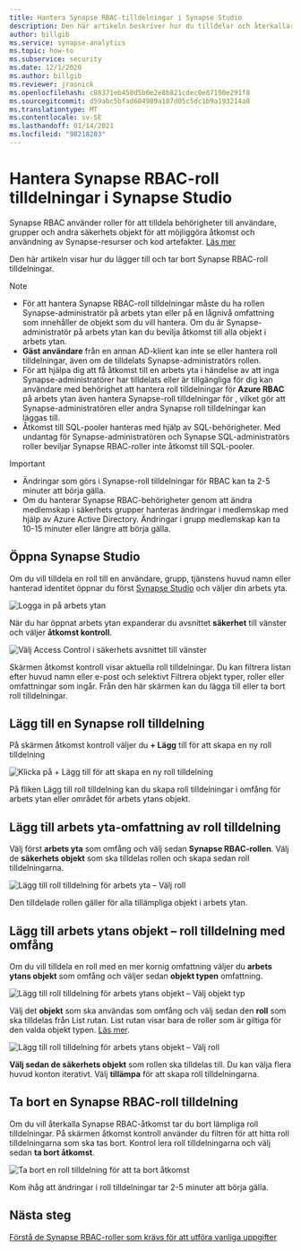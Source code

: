 ```yaml
---
title: Hantera Synapse RBAC-tilldelningar i Synapse Studio
description: Den här artikeln beskriver hur du tilldelar och återkallar Synapse RBAC-roller till AAD säkerhets objekt
author: billgib
ms.service: synapse-analytics
ms.topic: how-to
ms.subservice: security
ms.date: 12/1/2020
ms.author: billgib
ms.reviewer: jrasnick
ms.openlocfilehash: c88371eb450d5b0e2e8b821cdec0e87190e291f8
ms.sourcegitcommit: d59abc5bfad604909a107d05c5dc1b9a193214a8
ms.translationtype: MT
ms.contentlocale: sv-SE
ms.lasthandoff: 01/14/2021
ms.locfileid: "98218203"
---
```

# <a name="how-to-manage-synapse-rbac-role-assignments-in-synapse-studio"></a>Hantera Synapse RBAC-roll tilldelningar i Synapse Studio

Synapse RBAC använder roller för att tilldela behörigheter till användare, grupper och andra säkerhets objekt för att möjliggöra åtkomst och användning av Synapse-resurser och kod artefakter.  [Läs mer](./synapse-workspace-synapse-rbac.md)

Den här artikeln visar hur du lägger till och tar bort Synapse RBAC-roll tilldelningar.

>[!Note]
>- För att hantera Synapse RBAC-roll tilldelningar måste du ha rollen Synapse-administratör på arbets ytan eller på en lågnivå omfattning som innehåller de objekt som du vill hantera. Om du är Synapse-administratör på arbets ytan kan du bevilja åtkomst till alla objekt i arbets ytan. 
>- **Gäst användare** från en annan AD-klient kan inte se eller hantera roll tilldelningar, även om de tilldelats Synapse-administratörs rollen.
>- För att hjälpa dig att få åtkomst till en arbets yta i händelse av att inga Synapse-administratörer har tilldelats eller är tillgängliga för dig kan användare med behörighet att hantera roll tilldelningar för **Azure RBAC** på arbets ytan även hantera Synapse-roll tilldelningar för  , vilket gör att Synapse-administratören eller andra Synapse roll tilldelningar kan läggas till.
>- Åtkomst till SQL-pooler hanteras med hjälp av SQL-behörigheter.  Med undantag för Synapse-administratören och Synapse SQL-administratörs roller beviljar Synapse RBAC-roller inte åtkomst till SQL-pooler.

>[!important]
>- Ändringar som görs i Synapse-roll tilldelningar för RBAC kan ta 2-5 minuter att börja gälla. 
>- Om du hanterar Synapse RBAC-behörigheter genom att ändra medlemskap i säkerhets grupper hanteras ändringar i medlemskap med hjälp av Azure Active Directory.  Ändringar i grupp medlemskap kan ta 10-15 minuter eller längre att börja gälla.

## <a name="open-synapse-studio"></a>Öppna Synapse Studio  

Om du vill tilldela en roll till en användare, grupp, tjänstens huvud namn eller hanterad identitet öppnar du först [Synapse Studio](https://web.azuresynapse.net/) och väljer din arbets yta. 

![Logga in på arbets ytan](./media/common/login-workspace.png) 
 
 När du har öppnat arbets ytan expanderar du avsnittet **säkerhet** till vänster och väljer **åtkomst kontroll**. 

 ![Välj Access Control i säkerhets avsnittet till vänster](./media/how-to-manage-synapse-rbac-role-assignments/left-nav-security-access-control.png)

Skärmen åtkomst kontroll visar aktuella roll tilldelningar.  Du kan filtrera listan efter huvud namn eller e-post och selektivt Filtrera objekt typer, roller eller omfattningar som ingår. Från den här skärmen kan du lägga till eller ta bort roll tilldelningar.  

## <a name="add-a-synapse-role-assignment"></a>Lägg till en Synapse roll tilldelning

På skärmen åtkomst kontroll väljer du **+ Lägg** till för att skapa en ny roll tilldelning

![Klicka på + Lägg till för att skapa en ny roll tilldelning](./media/how-to-manage-synapse-rbac-role-assignments/access-control-add.png)

På fliken Lägg till roll tilldelning kan du skapa roll tilldelningar i omfång för arbets ytan eller området för arbets ytans objekt. 

## <a name="add-workspace-scoped-role-assignment"></a>Lägg till arbets yta-omfattning av roll tilldelning

Välj först **arbets yta** som omfång och välj sedan **Synapse RBAC-rollen**.  Välj de **säkerhets objekt** som ska tilldelas rollen och skapa sedan roll tilldelningarna. 

![Lägg till roll tilldelning för arbets yta – Välj roll](./media/how-to-manage-synapse-rbac-role-assignments/access-control-workspace-role-assignment.png) 

Den tilldelade rollen gäller för alla tillämpliga objekt i arbets ytan.

## <a name="add-workspace-item-scoped-role-assignment"></a>Lägg till arbets ytans objekt – roll tilldelning med omfång

Om du vill tilldela en roll med en mer kornig omfattning väljer du **arbets ytans objekt** som omfång och väljer sedan **objekt typen** omfattning.       

![Lägg till roll tilldelning för arbets ytans objekt – Välj objekt typ](./media/how-to-manage-synapse-rbac-role-assignments/access-control-add-workspace-item-assignment-select-item-type.png) 

Välj det **objekt** som ska användas som omfång och välj sedan den **roll** som ska tilldelas från List rutan.  List rutan visar bara de roller som är giltiga för den valda objekt typen. [Läs mer](./synapse-workspace-synapse-rbac.md).  

![Lägg till roll tilldelning för arbets ytans objekt – Välj roll](./media/how-to-manage-synapse-rbac-role-assignments/access-control-add-workspace-item-assignment-select-role.png) 
 
**Välj sedan de säkerhets objekt** som rollen ska tilldelas till.  Du kan välja flera huvud konton iterativt.  Välj **tillämpa** för att skapa roll tilldelningarna.

## <a name="remove-a-synapse-rbac-role-assignment"></a>Ta bort en Synapse RBAC-roll tilldelning

Om du vill återkalla Synapse RBAC-åtkomst tar du bort lämpliga roll tilldelningar.  På skärmen åtkomst kontroll använder du filtren för att hitta roll tilldelningarna som ska tas bort.  Kontrol lera roll tilldelningarna och välj sedan **ta bort åtkomst**.   

![Ta bort en roll tilldelning för att ta bort åtkomst](./media/how-to-manage-synapse-rbac-role-assignments/access-control-remove-access.png)

Kom ihåg att ändringar i roll tilldelningar tar 2-5 minuter att börja gälla.   

## <a name="next-steps"></a>Nästa steg

[Förstå de Synapse RBAC-roller som krävs för att utföra vanliga uppgifter](./synapse-workspace-understand-what-role-you-need.md)